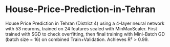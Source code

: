 # House-Price-Prediction-in-Tehran
House Price Prediction in Tehran (District 4) using a 4-layer neural network with 53 neurons, trained on 24 features scaled with MinMaxScaler. First trained with SGD to check overfitting, then final training with Mini-Batch GD (batch size = 16) on combined Train+Validation. Achieves R² > 0.99.
